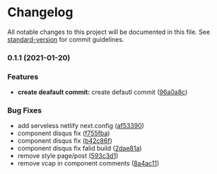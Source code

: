# Changelog

All notable changes to this project will be documented in this file. See [standard-version](https://github.com/conventional-changelog/standard-version) for commit guidelines.

### 0.1.1 (2021-01-20)


### Features

* **create deafault commit:** create defautl commit ([96a0a8c](https://github.com/Julio-Freitas/blog-next/commit/96a0a8c1e01cc5c6cfb9407890ca3ad28da02a7a))


### Bug Fixes

* add serveless netlify next.config ([af53390](https://github.com/Julio-Freitas/blog-next/commit/af53390372c8d10ebea692c7f726cee0e26ddaac))
* component disqus fix ([f755fba](https://github.com/Julio-Freitas/blog-next/commit/f755fba6e7b633afd88a35e60601e57e914f878d))
* component disqus fix ([b42c86f](https://github.com/Julio-Freitas/blog-next/commit/b42c86fca233bc6f22d4820d9857429d9e57c261))
* component disqus fix falid build ([2dae81a](https://github.com/Julio-Freitas/blog-next/commit/2dae81aa79297b68cc198269b5f2b0ab0fa16ed9))
* remove style page/post ([593c3d1](https://github.com/Julio-Freitas/blog-next/commit/593c3d15136da77df53890d59db89cb628e3b34f))
* remove vcap in component comments ([8a4ac11](https://github.com/Julio-Freitas/blog-next/commit/8a4ac1156f9aad20cdfc3766e1199fe75c45f40f))
